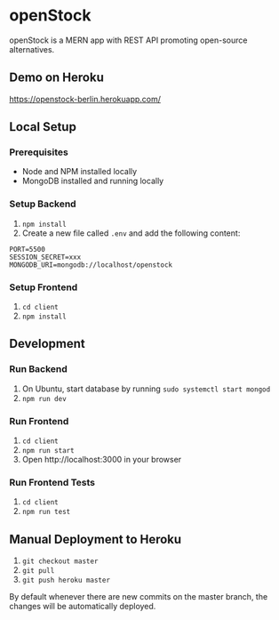 # openStock

openStock is a MERN app with REST API promoting open-source alternatives.

## Demo on Heroku

https://openstock-berlin.herokuapp.com/


## Local Setup

### Prerequisites

- Node and NPM installed locally
- MongoDB installed and running locally


### Setup Backend

1. `npm install`
2. Create a new file called `.env` and add the following content:
```
PORT=5500
SESSION_SECRET=xxx
MONGODB_URI=mongodb://localhost/openstock
```


### Setup Frontend

1. `cd client`
2. `npm install`


## Development

### Run Backend

1. On Ubuntu, start database by running `sudo systemctl start mongod`
1. `npm run dev`

### Run Frontend

1. `cd client`
2. `npm run start`
3. Open http://localhost:3000 in your browser


### Run Frontend Tests

1. `cd client`
2. `npm run test`


## Manual Deployment to Heroku

1. `git checkout master`
2. `git pull`
3. `git push heroku master`

By default whenever there are new commits on the master branch, the changes will be automatically deployed.
